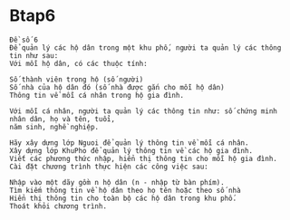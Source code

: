 # Btap6
    Đề số 6
    Để quản lý các hộ dân trong một khu phố, người ta quản lý các thông tin như sau:
    Với mỗi hộ dân, có các thuộc tính:

    Số thành viên trong hộ (số người)
    Số nhà của hộ dân đó (số nhà được gắn cho mỗi hộ dân)
    Thông tin về mỗi cá nhân trong hộ gia đình.

    Với mỗi cá nhân, người ta quản lý các thông tin như: số chứng minh nhân dân, họ và tên, tuổi,
    năm sinh, nghề nghiệp.

    Hãy xây dựng lớp Nguoi để quản lý thông tin về mỗi cá nhân.
    Xây dựng lớp KhuPho để quản lý thông tin về các hộ gia đình.
    Viết các phương thức nhập, hiển thị thông tin cho mỗi hộ gia đình.
    Cài đặt chương trình thực hiện các công việc sau:

    Nhập vào một dãy gồm n hộ dân (n - nhập từ bàn phím).
    Tìm kiếm thông tin về hộ dân theo họ tên hoặc theo số nhà
    Hiển thị thông tin cho toàn bộ các hộ dân trong khu phố.
    Thoát khỏi chương trình.

